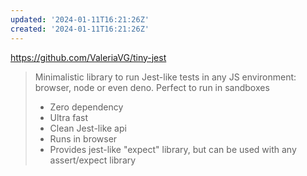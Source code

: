 ```yaml
---
updated: '2024-01-11T16:21:26Z'
created: '2024-01-11T16:21:26Z'
---
```

https://github.com/ValeriaVG/tiny-jest

> Minimalistic library to run Jest-like tests in any JS environment: browser, node or even deno. Perfect to run in sandboxes
>
> - Zero dependency
> - Ultra fast
> - Clean Jest-like api
> - Runs in browser
> - Provides jest-like "expect" library, but can be used with any assert/expect library